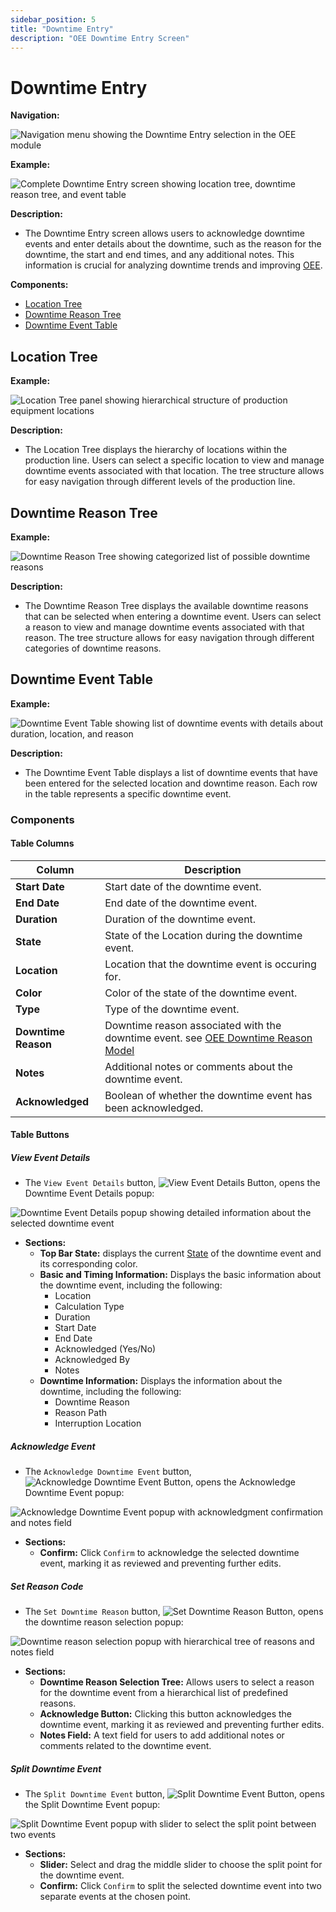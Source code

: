 ```yaml
---
sidebar_position: 5
title: "Downtime Entry"
description: "OEE Downtime Entry Screen"
---
```


# Downtime Entry

**Navigation:**

![Navigation menu showing the Downtime Entry selection in the OEE module](./images/downtime-entry-navigation.png)

**Example:**

![Complete Downtime Entry screen showing location tree, downtime reason tree, and event table](./images/downtime-entry.png)

**Description:**
- The Downtime Entry screen allows users to acknowledge downtime events and enter details about the downtime, such as the reason for the downtime, the start and end times, and any additional notes. This information is crucial for analyzing downtime trends and improving [OEE](terms-and-definitions#oee-overall-equipment-effectiveness).

**Components:**
- [Location Tree](#location-tree)
- [Downtime Reason Tree](#downtime-reason-tree)
- [Downtime Event Table](#downtime-event-table)

## Location Tree
**Example:**

![Location Tree panel showing hierarchical structure of production equipment locations](./images/downtime-entry-location-tree.png)

**Description:**
- The Location Tree displays the hierarchy of locations within the production line. Users can select a specific location to view and manage downtime events associated with that location. The tree structure allows for easy navigation through different levels of the production line.

## Downtime Reason Tree
**Example:**

![Downtime Reason Tree showing categorized list of possible downtime reasons](./images/downtime-entry-reason-tree.png)

**Description:**
- The Downtime Reason Tree displays the available downtime reasons that can be selected when entering a downtime event. Users can select a reason to view and manage downtime events associated with that reason. The tree structure allows for easy navigation through different categories of downtime reasons.

## Downtime Event Table
**Example:**

![Downtime Event Table showing list of downtime events with details about duration, location, and reason](./images/downtime-entry-event-table.png)

**Description:**
- The Downtime Event Table displays a list of downtime events that have been entered for the selected location and downtime reason. Each row in the table represents a specific downtime event.

### Components

#### Table Columns
| **Column**          | **Description**                                                                                                                                 |
|---------------------|-------------------------------------------------------------------------------------------------------------------------------------------------|
| **Start Date**      | Start date of the downtime event.                                                                                                               |
| **End Date**        | End date of the downtime event.                                                                                                                 |
| **Duration**        | Duration of the downtime event.                                                                                                                 |
| **State**           | State of the Location during the downtime event.                                                                                                |
| **Location**        | Location that the downtime event is occuring for.                                                                                               |
| **Color**           | Color of the state of the downtime event.                                                                                                  |
| **Type**            | Type of the downtime event.                                                                                                                     |
| **Downtime Reason** | Downtime reason associated with the downtime event. see [OEE Downtime Reason Model](../../appendix/data-model/oee-model/oee-downtime-reason.md) |
| **Notes**           | Additional notes or comments about the downtime event.                                                                                          |
| **Acknowledged**    | Boolean of whether the downtime event has been acknowledged.                                                                                    |

#### Table Buttons

##### View Event Details

- The `View Event Details` button, ![View Event Details Button](./images/line-overview-button-view-event-details.png#icon), opens the Downtime Event Details popup:

![Downtime Event Details popup showing detailed information about the selected downtime event](./images/line-overview-downtime-event-details-popup.png)

- **Sections:**
  - **Top Bar State:** displays the current [State](terms-and-definitions#state) of the downtime event and its corresponding color.
  - **Basic and Timing Information:** Displays the basic information about the downtime event, including the following:
      - Location
      - Calculation Type
      - Duration
      - Start Date
      - End Date
      - Acknowledged (Yes/No)
      - Acknowledged By
      - Notes
  - **Downtime Information:** Displays the information about the downtime, including the following:
      - Downtime Reason
      - Reason Path
      - Interruption Location

##### Acknowledge Event

- The `Acknowledge Downtime Event` button, ![Acknowledge Downtime Event Button](./images/line-overview-button-acknowledge-event.png#icon), opens the Acknowledge Downtime Event popup:

![Acknowledge Downtime Event popup with acknowledgment confirmation and notes field](./images/line-overview-acknowledge-downtime-event-popup.png)

- **Sections:**
  - **Confirm:** Click `Confirm` to acknowledge the selected downtime event, marking it as reviewed and preventing further edits.

##### Set Reason Code
 
- The `Set Downtime Reason` button, ![Set Downtime Reason Button](./images/button-set-reason.png#icon), opens the downtime reason selection popup:

![Downtime reason selection popup with hierarchical tree of reasons and notes field](./images/downtime-reason-popup.png)

- **Sections:**
  - **Downtime Reason Selection Tree:** Allows users to select a reason for the downtime event from a hierarchical list of predefined reasons.
  - **Acknowledge Button:** Clicking this button acknowledges the downtime event, marking it as reviewed and preventing further edits.
  - **Notes Field:** A text field for users to add additional notes or comments related to the downtime event.

##### Split Downtime Event
- The `Split Downtime Event` button, ![Split Downtime Event Button](./images/button-split-event.png#icon), opens the Split Downtime Event popup:

![Split Downtime Event popup with slider to select the split point between two events](./images/split-event-popup.png)

- **Sections:**
  - **Slider:** Select and drag the middle slider to choose the split point for the downtime event.
  - **Confirm:** Click `Confirm` to split the selected downtime event into two separate events at the chosen point.
